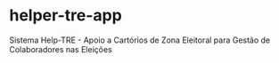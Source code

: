 # helper-tre-app

Sistema Help-TRE - Apoio a Cartórios de Zona Eleitoral para Gestão de Colaboradores nas Eleições
